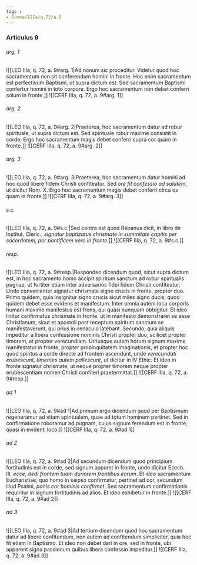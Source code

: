 ```yaml
---
tags : 
- Summa/IIIa/q.72/a.9
---
```


### Articulus 9

###### arg. 1
![[LEO IIIa, q. 72, a. 9#arg. 1|Ad nonum sic proceditur. Videtur quod hoc sacramentum non sit conferendum homini in fronte. Hoc enim sacramentum est perfectivum Baptismi, ut supra dictum est. Sed sacramentum Baptismi confertur homini in toto corpore. Ergo hoc sacramentum non debet conferri solum in fronte.]]
![[CERF IIIa, q. 72, a. 9#arg. 1]]

###### arg. 2
![[LEO IIIa, q. 72, a. 9#arg. 2|Praeterea, hoc sacramentum datur ad robur spirituale, ut supra dictum est. Sed spirituale robur maxime consistit in corde. Ergo hoc sacramentum magis debet conferri supra cor quam in fronte.]]
![[CERF IIIa, q. 72, a. 9#arg. 2]]

###### arg. 3
![[LEO IIIa, q. 72, a. 9#arg. 3|Praeterea, hoc sacramentum datur homini ad hoc quod libere fidem Christi confiteatur. Sed *ore fit confessio ad salutem*, ut dicitur Rom. X. Ergo hoc sacramentum magis debet conferri circa os quam in fronte.]]
![[CERF IIIa, q. 72, a. 9#arg. 3]]

###### s.c.
![[LEO IIIa, q. 72, a. 9#s.c.|Sed contra est quod Rabanus dicit, in libro de Institut. Cleric., *signatur baptizatus chrismate in summitate capitis per sacerdotem, per pontificem vero in fronte*.]]
![[CERF IIIa, q. 72, a. 9#s.c.]]

###### resp.
![[LEO IIIa, q. 72, a. 9#resp.|Respondeo dicendum quod, sicut supra dictum est, in hoc sacramento homo accipit spiritum sanctum ad robur spiritualis pugnae, ut fortiter etiam inter adversarios fidei fidem Christi confiteatur. Unde convenienter signatur chrismate signo crucis in fronte, propter duo. Primo quidem, quia insignitur signo crucis sicut miles signo ducis, quod quidem debet esse evidens et manifestum. Inter omnia autem loca corporis humani maxime manifestus est frons, qui quasi nunquam obtegitur. Et ideo linitur confirmatus chrismate in fronte, ut in manifesto demonstraret se esse Christianum, sicut et apostoli post receptum spiritum sanctum se manifestaverunt, qui prius in cenaculo latebant. Secundo, quia aliquis impeditur a libera confessione nominis Christi propter duo, scilicet propter timorem, et propter verecundiam. Utriusque autem horum signum maxime manifestatur in fronte, propter propinquitatem imaginationis, et propter hoc quod spiritus a corde directe ad frontem ascendunt, unde *verecundati erubescunt, timentes autem pallescunt*, ut dicitur in IV Ethic. Et ideo in fronte signatur chrismate, ut neque propter timorem neque propter erubescentiam nomen Christi confiteri praetermittat.]]
![[CERF IIIa, q. 72, a. 9#resp.]]

###### ad 1
![[LEO IIIa, q. 72, a. 9#ad 1|Ad primum ergo dicendum quod per Baptismum regeneramur ad vitam spiritualem, quae ad totum hominem pertinet. Sed in confirmatione roboramur ad pugnam, cuius signum ferendum est in fronte, quasi in evidenti loco.]]
![[CERF IIIa, q. 72, a. 9#ad 1]]

###### ad 2
![[LEO IIIa, q. 72, a. 9#ad 2|Ad secundum dicendum quod principium fortitudinis est in corde, sed signum apparet in fronte, unde dicitur Ezech. III, *ecce, dedi frontem tuam duriorem frontibus eorum*. Et ideo sacramentum Eucharistiae, quo homo in seipso confirmatur, pertinet ad cor, secundum illud Psalmi, *panis cor hominis confirmet*. Sed sacramentum confirmationis requiritur in signum fortitudinis ad alios. Et ideo exhibetur in fronte.]]
![[CERF IIIa, q. 72, a. 9#ad 2]]

###### ad 3
![[LEO IIIa, q. 72, a. 9#ad 3|Ad tertium dicendum quod hoc sacramentum datur ad libere confitendum, non autem ad confitendum simpliciter, quia hoc fit etiam in Baptismo. Et ideo non debet dari in ore, sed in fronte, ubi apparent signa passionum quibus libera confessio impeditur.]]
![[CERF IIIa, q. 72, a. 9#ad 3]]

